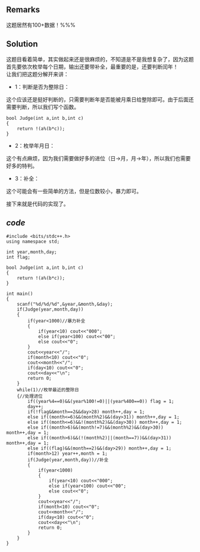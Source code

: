 ## Remarks
这题居然有100+数据！%%%  
## Solution
这题目看着简单，其实做起来还是很麻烦的，不知道是不是我想复杂了，因为这题首先要依次枚举每个日期，输出还要带补全，最重要的是，还要判断闰年！  
让我们把这题分解开来讲：  
- 1：判断是否为整除日：

这个应该还是挺好判断的，只需要判断年是否能被月乘日给整除即可。由于后面还需要判断，所以我们写个函数。

```
bool Judge(int a,int b,int c)
{
	return !(a%(b*c));
}
```

- 2：枚举年月日：

这个有点麻烦，因为我们需要做好多的进位（日->月，月->年），所以我们也需要好多的特判。

- 3：补全：

这个可能会有一些简单的方法，但是位数较小，暴力即可。


接下来就是代码的实现了。

## $code$

```
#include <bits/stdc++.h>
using namespace std;

int year,month,day;
int flag;

bool Judge(int a,int b,int c)
{
	return !(a%(b*c));
}

int main()
{
	scanf("%d/%d/%d",&year,&month,&day);
	if(Judge(year,month,day))
	{
		if(year<1000)//暴力补全
		{
			if(year<10) cout<<"000";
			else if(year<100) cout<<"00";
			else cout<<"0";
		}
		cout<<year<<"/";
		if(month<10) cout<<"0";
		cout<<month<<"/";
		if(day<10) cout<<"0";
		cout<<day<<"\n";
		return 0;
	}
	while(1)//枚举最近的整除日
	{//处理进位
		if((year%4==0)&&(year%100!=0)||(year%400==0)) flag = 1;
		day++;
		if(!flag&&month==2&&day>28) month++,day = 1;
		else if((month<=6)&&(month%2)&&(day>31)) month++,day = 1;
		else if((month<=6)&&!(month%2)&&(day>30)) month++,day = 1;
		else if((month>6)&&(month!=7)&&(month%2)&&(day>30)) month++,day = 1;
		else if((month>6)&&(!(month%2)||(month==7))&&(day>31)) month++,day = 1;
		else if((flag)&&(month==2)&&(day>29)) month++,day = 1;
		if(month>12) year++,month = 1;
		if(Judge(year,month,day))//补全
		{
			if(year<1000)
			{
				if(year<10) cout<<"000";
				else if(year<100) cout<<"00";
				else cout<<"0";
			}
			cout<<year<<"/";
			if(month<10) cout<<"0";
			cout<<month<<"/";
			if(day<10) cout<<"0";
			cout<<day<<"\n";
			return 0;
		}
	}
}
```
